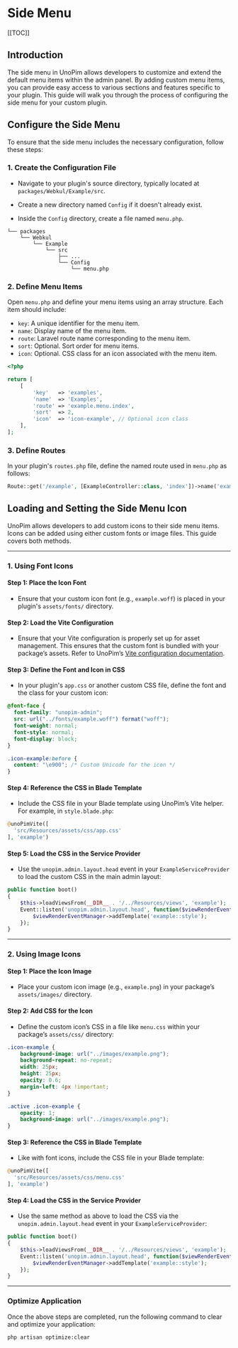 # Side Menu

[[TOC]]

## Introduction

The side menu in UnoPim allows developers to customize and extend the default menu items within the admin panel. By adding custom menu items, you can provide easy access to various sections and features specific to your plugin. This guide will walk you through the process of configuring the side menu for your custom plugin.

## Configure the Side Menu

To ensure that the side menu includes the necessary configuration, follow these steps:

### 1. **Create the Configuration File**

- Navigate to your plugin's source directory, typically located at `packages/Webkul/Example/src`.

- Create a new directory named `Config` if it doesn't already exist.

- Inside the `Config` directory, create a file named `menu.php`.

```
└── packages
    └── Webkul
        └── Example
            └── src
                ├── ...
                └── Config
                    └── menu.php
```

### 2. **Define Menu Items**

Open `menu.php` and define your menu items using an array structure. Each item should include:

- `key`: A unique identifier for the menu item.
- `name`: Display name of the menu item.
- `route`: Laravel route name corresponding to the menu item.
- `sort`: Optional. Sort order for menu items.
- `icon`: Optional. CSS class for an icon associated with the menu item.

```php
<?php

return [
    [
        'key'   => 'examples',
        'name'  => 'Examples',
        'route' => 'example.menu.index',
        'sort'  => 2,
        'icon'  => 'icon-example', // Optional icon class
    ],
];
```

### 3. **Define Routes**

In your plugin's `routes.php` file, define the named route used in `menu.php` as follows:

```php
Route::get('/example', [ExampleController::class, 'index'])->name('example.menu.index');
```

## Loading and Setting the Side Menu Icon

UnoPim allows developers to add custom icons to their side menu items. Icons can be added using either custom fonts or image files. This guide covers both methods.

---

### 1. **Using Font Icons**

#### Step 1: **Place the Icon Font**
- Ensure that your custom icon font (e.g., `example.woff`) is placed in your plugin's `assets/fonts/` directory.

#### Step 2: **Load the Vite Configuration**
- Ensure that your Vite configuration is properly set up for asset management. This ensures that the custom font is bundled with your package’s assets. Refer to UnoPim’s [Vite configuration documentation](../packages/bundling-assets.html).

#### Step 3: **Define the Font and Icon in CSS**
- In your plugin's `app.css` or another custom CSS file, define the font and the class for your custom icon:

```css
@font-face { 
  font-family: "unopim-admin"; 
  src: url("../fonts/example.woff") format("woff"); 
  font-weight: normal; 
  font-style: normal; 
  font-display: block; 
}

.icon-example:before { 
  content: "\e900"; /* Custom Unicode for the icon */
}
```

#### Step 4: **Reference the CSS in Blade Template**
- Include the CSS file in your Blade template using UnoPim’s Vite helper. For example, in `style.blade.php`:

```php
@unoPimVite([
  'src/Resources/assets/css/app.css'
], 'example')
```

#### Step 5: **Load the CSS in the Service Provider**
- Use the `unopim.admin.layout.head` event in your `ExampleServiceProvider` to load the custom CSS in the main admin layout:

```php
public function boot()
{
    $this->loadViewsFrom(__DIR__ . '/../Resources/views', 'example');
    Event::listen('unopim.admin.layout.head', function($viewRenderEventManager) {
        $viewRenderEventManager->addTemplate('example::style');
    });
}
```

---

### 2. **Using Image Icons**

#### Step 1: **Place the Icon Image**
- Place your custom icon image (e.g., `example.png`) in your package’s `assets/images/` directory.

#### Step 2: **Add CSS for the Icon**
- Define the custom icon’s CSS in a file like `menu.css` within your package’s `assets/css/` directory:

```css
.icon-example {
    background-image: url("../images/example.png");
    background-repeat: no-repeat;
    width: 25px;
    height: 25px;
    opacity: 0.6;
    margin-left: 4px !important;
}

.active .icon-example {
    opacity: 1;
    background-image: url("../images/example.png");
}
```

#### Step 3: **Reference the CSS in Blade Template**
- Like with font icons, include the CSS file in your Blade template:

```php
@unoPimVite([
  'src/Resources/assets/css/menu.css'
], 'example')
```

#### Step 4: **Load the CSS in the Service Provider**
- Use the same method as above to load the CSS via the `unopim.admin.layout.head` event in your `ExampleServiceProvider`:

```php
public function boot()
{
    $this->loadViewsFrom(__DIR__ . '/../Resources/views', 'example');
    Event::listen('unopim.admin.layout.head', function($viewRenderEventManager) {
        $viewRenderEventManager->addTemplate('example::style');
    });
}
```

---

### **Optimize Application**

Once the above steps are completed, run the following command to clear and optimize your application:

```bash
php artisan optimize:clear
```

